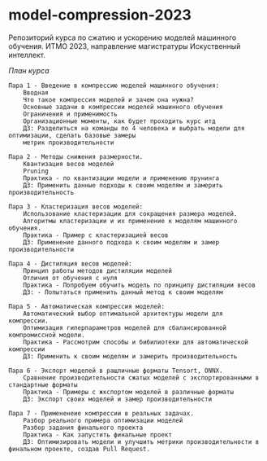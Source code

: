 # model-compression-2023
Репозиторий курса по сжатию и ускорению моделей машинного обучения.
ИТМО 2023, направление магистратуры Искуственный интеллект.

*План курса*

    Пара 1 - Введение в компрессию моделей машинного обучения: 
        Вводная
		Что такое компрессия моделей и зачем она нужна?
		Основные задачи в компрессии моделей машинного обучения
		Ограничения и применимость
		Организационные моменты, как будет проходить курс итд
        ДЗ: Разделиться на команды по 4 человека и выбрать модели для оптимизации, сделать базовые замеры
		метрик производительности

    Пара 2 - Методы снижения размерности.
		Квантизация весов моделей
		Pruning
        Практика - по квантизации модели и применению прунинга
        ДЗ: Применить данные подходы к своим моделям и замерить производительность

    Пара 3 - Кластеризация весов моделей:
		Использование кластеризации для сокращения размера моделей.
		Алгоритмы кластеризации и их применение к моделям машинного обучения.
        Практика - Пример с кластеризацией весов
        ДЗ: Применение данного подхода к своим моделям и замер производительности

    Пара 4 - Дистиляция весов моделей:
		Принцип работы методов дистиляции моделей
		Отличия от обучения с нуля
		Практика - Попробуем обучить модель по принципу дистиляции весов
        ДЗ: - Попытаться применить данный метод к своим моделям

    Пара 5 - Автоматическая компрессия моделей:
        Автоматический выбор оптимальной архитектуры модели для компрессии.
		Оптимизация гиперпараметров моделей для сбалансированной компромиссной модели.
        Практика - Рассмотрим способы и бибилиотеки для автоматической компрессии
        ДЗ: Применить к своим моделям и замерить производительность

    Пара 6 - Экспорт моделей в ращличные форматы Tensort, ONNX.
        Сравнение производительности сжатых моделей с экспортированными в стандартные форматы
        Практика - Примеры с жкспортом моделей в различные форматы
        ДЗ: Экспорт своих моделей и замер производительности

    Пара 7 - Примененеие компрессии в реальных задачах.
        Разбор реального примера оптимизации моделей
		Разбор задания финального проекта
        Практика - Как запустить финальные проект
        ДЗ: Оптимизировать модели и улучшить метрики производительности в финальном проекте, создав Pull Request.

